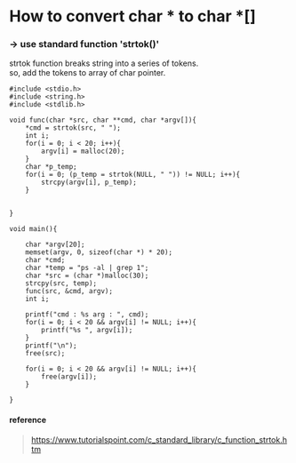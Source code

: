 # How to convert char \* to char \*[]

### -> use standard function 'strtok()'

strtok function breaks string into a series of tokens.  <br />
so, add the tokens to array of char pointer.

```
#include <stdio.h>
#include <string.h>
#include <stdlib.h>

void func(char *src, char **cmd, char *argv[]){
	*cmd = strtok(src, " ");
	int i;
	for(i = 0; i < 20; i++){
		argv[i] = malloc(20);
	}
	char *p_temp;
	for(i = 0; (p_temp = strtok(NULL, " ")) != NULL; i++){
		strcpy(argv[i], p_temp);
	}


}

void main(){

	char *argv[20];
	memset(argv, 0, sizeof(char *) * 20);
	char *cmd;
	char *temp = "ps -al | grep 1";
	char *src = (char *)malloc(30);
	strcpy(src, temp);
	func(src, &cmd, argv);
	int i;

	printf("cmd : %s arg : ", cmd);
	for(i = 0; i < 20 && argv[i] != NULL; i++){
		printf("%s ", argv[i]);
	}
	printf("\n");
	free(src);

	for(i = 0; i < 20 && argv[i] != NULL; i++){
		free(argv[i]);
	}

}

```

#### reference
> https://www.tutorialspoint.com/c_standard_library/c_function_strtok.htm
